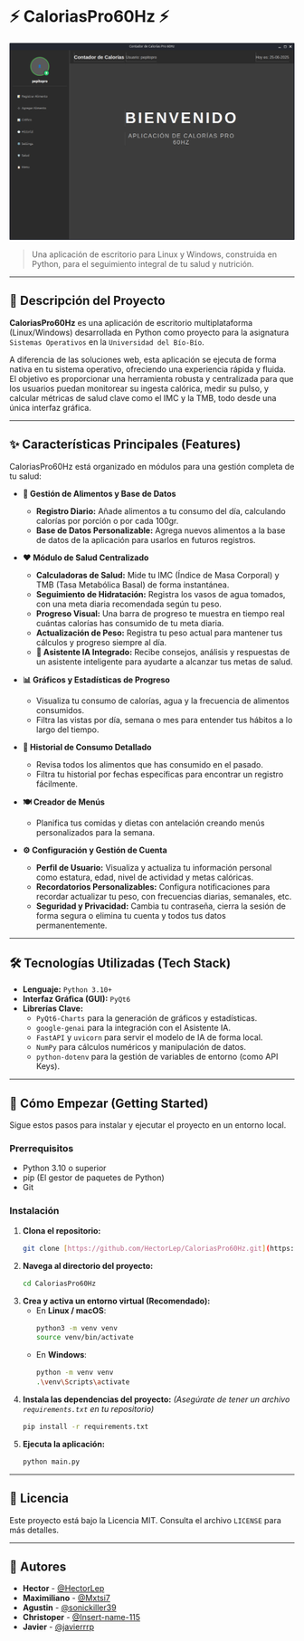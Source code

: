 # ⚡ CaloriasPro60Hz ⚡

[![Banner o Screenshot Principal de la App](https://github.com/HectorLep/CaloriasPro60Hz/raw/master/assets/interfaz.png)](https://github.com/HectorLep/CaloriasPro60Hz/raw/master/assets/interfaz.png)
> Una aplicación de escritorio para Linux y Windows, construida en Python, para el seguimiento integral de tu salud y nutrición.

---

## 📝 Descripción del Proyecto

**CaloriasPro60Hz** es una aplicación de escritorio multiplataforma (Linux/Windows) desarrollada en Python como proyecto para la asignatura `Sistemas Operativos` en la `Universidad del Bío-Bío`.

A diferencia de las soluciones web, esta aplicación se ejecuta de forma nativa en tu sistema operativo, ofreciendo una experiencia rápida y fluida. El objetivo es proporcionar una herramienta robusta y centralizada para que los usuarios puedan monitorear su ingesta calórica, medir su pulso, y calcular métricas de salud clave como el IMC y la TMB, todo desde una única interfaz gráfica.

---

## ✨ Características Principales (Features)

CaloriasPro60Hz está organizado en módulos para una gestión completa de tu salud:

* **🍎 Gestión de Alimentos y Base de Datos**
    * **Registro Diario:** Añade alimentos a tu consumo del día, calculando calorías por porción o por cada 100gr.
    * **Base de Datos Personalizable:** Agrega nuevos alimentos a la base de datos de la aplicación para usarlos en futuros registros.

* **❤️ Módulo de Salud Centralizado**
    * **Calculadoras de Salud:** Mide tu IMC (Índice de Masa Corporal) y TMB (Tasa Metabólica Basal) de forma instantánea.
    * **Seguimiento de Hidratación:** Registra los vasos de agua tomados, con una meta diaria recomendada según tu peso.
    * **Progreso Visual:** Una barra de progreso te muestra en tiempo real cuántas calorías has consumido de tu meta diaria.
    * **Actualización de Peso:** Registra tu peso actual para mantener tus cálculos y progreso siempre al día.
    * **🤖 Asistente IA Integrado:** Recibe consejos, análisis y respuestas de un asistente inteligente para ayudarte a alcanzar tus metas de salud.

* **📊 Gráficos y Estadísticas de Progreso**
    * Visualiza tu consumo de calorías, agua y la frecuencia de alimentos consumidos.
    * Filtra las vistas por día, semana o mes para entender tus hábitos a lo largo del tiempo.

* **📖 Historial de Consumo Detallado**
    * Revisa todos los alimentos que has consumido en el pasado.
    * Filtra tu historial por fechas específicas para encontrar un registro fácilmente.

* **🍽️ Creador de Menús**
    * Planifica tus comidas y dietas con antelación creando menús personalizados para la semana.

* **⚙️ Configuración y Gestión de Cuenta**
    * **Perfil de Usuario:** Visualiza y actualiza tu información personal como estatura, edad, nivel de actividad y metas calóricas.
    * **Recordatorios Personalizables:** Configura notificaciones para recordar actualizar tu peso, con frecuencias diarias, semanales, etc.
    * **Seguridad y Privacidad:** Cambia tu contraseña, cierra la sesión de forma segura o elimina tu cuenta y todos tus datos permanentemente.

---

## 🛠️ Tecnologías Utilizadas (Tech Stack)

* **Lenguaje:** `Python 3.10+`
* **Interfaz Gráfica (GUI):** `PyQt6`
* **Librerías Clave:**
    * `PyQt6-Charts` para la generación de gráficos y estadísticas.
    * `google-genai` para la integración con el Asistente IA.
    * `FastAPI` y `uvicorn` para servir el modelo de IA de forma local.
    * `NumPy` para cálculos numéricos y manipulación de datos.
    * `python-dotenv` para la gestión de variables de entorno (como API Keys).

---

## 🚀 Cómo Empezar (Getting Started)

Sigue estos pasos para instalar y ejecutar el proyecto en un entorno local.

### Prerrequisitos

* Python 3.10 o superior
* pip (El gestor de paquetes de Python)
* Git

### Instalación

1.  **Clona el repositorio:**
    ````bash
    git clone [https://github.com/HectorLep/CaloriasPro60Hz.git](https://github.com/HectorLep/CaloriasPro60Hz.git)
    ````
2.  **Navega al directorio del proyecto:**
    ````bash
    cd CaloriasPro60Hz
    ````
3.  **Crea y activa un entorno virtual (Recomendado):**
    * En **Linux / macOS**:
        ````bash
        python3 -m venv venv
        source venv/bin/activate
        ````
    * En **Windows**:
        ````bash
        python -m venv venv
        .\venv\Scripts\activate
        ````
4.  **Instala las dependencias del proyecto:**
    *(Asegúrate de tener un archivo `requirements.txt` en tu repositorio)*
    ````bash
    pip install -r requirements.txt
    ````
5.  **Ejecuta la aplicación:**
    ````bash
    python main.py
    ````

---

## 📜 Licencia

Este proyecto está bajo la Licencia MIT. Consulta el archivo `LICENSE` para más detalles.

---

## 👤 Autores

* **Hector** - [@HectorLep](https://github.com/HectorLep)
* **Maximiliano** - [@Mxtsi7](https://github.com/Mxtsi7)
* **Agustin** - [@sonickiller39](https://github.com/sonickiller39)
* **Christoper** - [@Insert-name-115](https://github.com/Insert-name-115)
* **Javier** - [@javierrrp](https://github.com/javierrrp)
